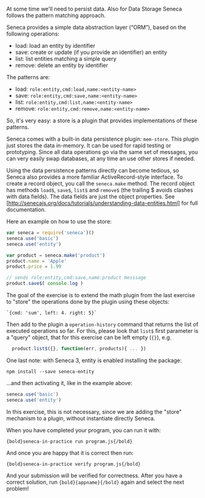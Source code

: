 At some time we'll need to persist data. Also for Data Storage
Seneca follows the pattern matching approach.

Seneca provides a simple data abstraction layer (“ORM”), based on the following
operations:

* load: load an entity by identifier
* save: create or update (if you provide an identifier) an entity
* list: list entities matching a simple query
* remove: delete an entity by identifier

The patterns are:

* load: `role:entity,cmd:load,name:<entity-name>`
* save: `role:entity,cmd:save,name:<entity-name>`
* list: `role:entity,cmd:list,name:<entity-name>`
* remove: `role:entity,cmd:remove,name:<entity-name>`

So, it's very easy: a store is a plugin that provides implementations of these
patterns.

Seneca comes with a built-in data persistence plugin: `mem-store`.
This plugin just stores the data in-memory. It can be used  for rapid testing
or prototyping. Since all data operations go via the same set of messages,
you can very easily swap databases, at any time an use other stores
if needed.

Using the data persistence patterns directly can become tedious, so Seneca also
provides a more familiar ActiveRecord-style interface.
To create a record object, you call the `seneca.make` method.
The record object has methods `load$`, `save$`, `list$` and `remove$`
 (the trailing $ avoids clashes with data fields).
The data fields are just the object properties.
See
[http://senecajs.org/docs/tutorials/understanding-data-entities.html]
for full documentation.

Here an example on how to use the store:

```javascript
var seneca = require('seneca')()
seneca.use('basic')
seneca.use('entity')

var product = seneca.make('product')
product.name = 'Apple'
product.price = 1.99

// sends role:entity,cmd:save,name:product messsage
product.save$( console.log )
```

The goal of the exercise is to extend the math plugin from the last
exercise to "store" the operations done by the plugin using these objects:

    `{cmd: 'sum', left: 4. right: 5}`

Then add to the plugin a `operation-history` command that returns the list of
executed operations so far. For this, please look that `list$` first parameter is a
"query" object, that for this exercise can be left empty (`{}`), e.g.
```javascript
  product.list$({}, function(err, products){ ... })
```

One last note: with Seneca 3, entity is enabled installing the package:
```
npm install --save seneca-entity
```
...and then activating it, like in the example above:

```javascript
seneca.use('basic')
seneca.use('entity')
```
In this exercise, this is not necessary, since we are adding the "store"
mechanism to a plugin, without instantiate directly Seneca.

When you have completed your program, you can run it with:

    {bold}seneca-in-practice run program.js{/bold}

And once you are happy that it is correct then run:

    {bold}seneca-in-practice verify program.js{/bold}

And your submission will be verified for correctness.
After you have a correct solution, run `{bold}{appname}{/bold}` again and
select the next problem!
